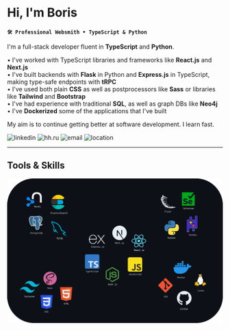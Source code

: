 # Hi, I'm Boris

**`🛠️ Professional Websmith • TypeScript & Python`**

I'm a full-stack developer fluent in **TypeScript** and **Python**.

• I've worked with TypeScript libraries and frameworks like **React.js** and **Next.js**  
• I've built backends with **Flask** in Python and **Express.js** in TypeScript, making type-safe endpoints with **tRPC**  
• I've used both plain **CSS** as well as postprocessors like **Sass** or libraries like **Tailwind** and **Bootstrap**  
• I've had experience with traditional **SQL**, as well as graph DBs like **Neo4j**  
• I've **Dockerized** some of the applications that I've built

My aim is to continue getting better at software development. I learn fast.

<p align="left">
   <a style="text-decoration: none;" href="https://www.linkedin.com/in/boriks">
     <img alt="linkedin" title="LinkedIn" src="https://img.shields.io/badge/CONTACT-0a66c2?style=for-the-badge&logo=linkedin&link=https%3A%2F%2Fwww.linkedin.com%2Fin%2Fboriks">
  </a> 
  <a style="text-decoration: none;" href="https://hh.ru/resume/db5f5b82ff0cd062ec0039ed1f5059656b4563">
     <img alt="hh.ru" title="hh.ru" src="https://custom-icon-badges.demolab.com/badge/-RESUMÉ-red?style=for-the-badge&logo=hhru&color=f0f4fe"/>
  </a> 
  <a style="text-decoration: none;" href="mailto:boris_adaev@proton.me">
     <img alt="email" title="Email" src="https://custom-icon-badges.demolab.com/badge/-boris__adaev@proton.me-eeeeee?style=for-the-badge&logo=mention&logoColor=333333"/>
  </a>
  <a href="#" style="text-decoration: none;">
    <img alt="location" title="Location" src="https://custom-icon-badges.demolab.com/badge/Moscow-RU-0a66c2?style=for-the-badge&logo=location&logoColor=white"/>
  </a>
</p>

---

## Tools & Skills

![tools and skills](media/skills.png)
